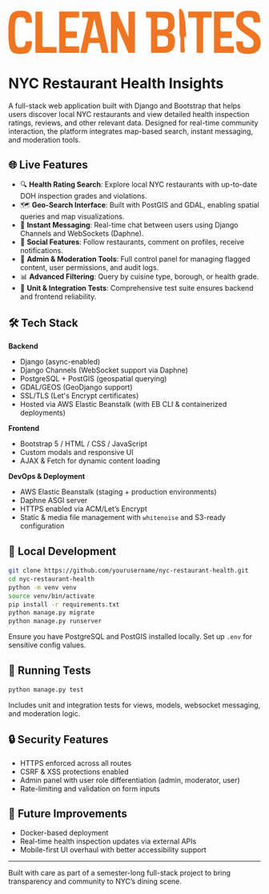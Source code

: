 ![Alt text](./CleanBites/staticfiles/images/logo.png)

# NYC Restaurant Health Insights

A full-stack web application built with Django and Bootstrap that helps users discover local NYC restaurants and view detailed health inspection ratings, reviews, and other relevant data. Designed for real-time community interaction, the platform integrates map-based search, instant messaging, and moderation tools.

## 🌐 Live Features

- 🔍 **Health Rating Search**: Explore local NYC restaurants with up-to-date DOH inspection grades and violations.
- 🗺️ **Geo-Search Interface**: Built with PostGIS and GDAL, enabling spatial queries and map visualizations.
- 💬 **Instant Messaging**: Real-time chat between users using Django Channels and WebSockets (Daphne).
- 👥 **Social Features**: Follow restaurants, comment on profiles, receive notifications.
- 🔐 **Admin & Moderation Tools**: Full control panel for managing flagged content, user permissions, and audit logs.
- 📊 **Advanced Filtering**: Query by cuisine type, borough, or health grade.
- 🧪 **Unit & Integration Tests**: Comprehensive test suite ensures backend and frontend reliability.

## 🛠️ Tech Stack

**Backend**
- Django (async-enabled)
- Django Channels (WebSocket support via Daphne)
- PostgreSQL + PostGIS (geospatial querying)
- GDAL/GEOS (GeoDjango support)
- SSL/TLS (Let's Encrypt certificates)
- Hosted via AWS Elastic Beanstalk (with EB CLI & containerized deployments)

**Frontend**
- Bootstrap 5 / HTML / CSS / JavaScript
- Custom modals and responsive UI
- AJAX & Fetch for dynamic content loading

**DevOps & Deployment**
- AWS Elastic Beanstalk (staging + production environments)
- Daphne ASGI server
- HTTPS enabled via ACM/Let’s Encrypt
- Static & media file management with `whitenoise` and S3-ready configuration

## 🚀 Local Development

```bash
git clone https://github.com/yourusername/nyc-restaurant-health.git
cd nyc-restaurant-health
python -m venv venv
source venv/bin/activate
pip install -r requirements.txt
python manage.py migrate
python manage.py runserver
```

Ensure you have PostgreSQL and PostGIS installed locally. Set up `.env` for sensitive config values.

## 🧪 Running Tests

```bash
python manage.py test
```

Includes unit and integration tests for views, models, websocket messaging, and moderation logic.

## 🔒 Security Features

- HTTPS enforced across all routes
- CSRF & XSS protections enabled
- Admin panel with user role differentiation (admin, moderator, user)
- Rate-limiting and validation on form inputs

## 🧭 Future Improvements

- Docker-based deployment
- Real-time health inspection updates via external APIs
- Mobile-first UI overhaul with better accessibility support

---

Built with care as part of a semester-long full-stack project to bring transparency and community to NYC’s dining scene.
